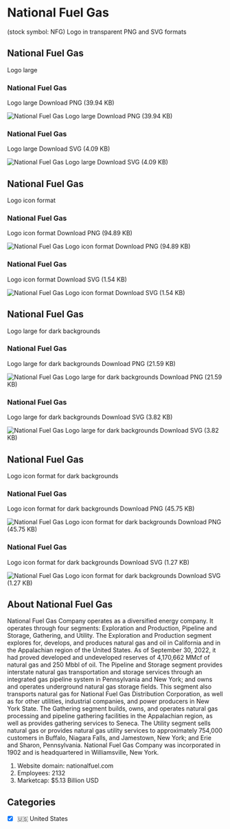 # National Fuel Gas
 (stock symbol: NFG) Logo in transparent PNG and SVG formats

## National Fuel Gas
 Logo large

### National Fuel Gas
 Logo large Download PNG (39.94 KB)

![National Fuel Gas
 Logo large Download PNG (39.94 KB)](/img/orig/NFG_BIG-38d57470.png)

### National Fuel Gas
 Logo large Download SVG (4.09 KB)

![National Fuel Gas
 Logo large Download SVG (4.09 KB)](/img/orig/NFG_BIG-cc3f06f8.svg)

## National Fuel Gas
 Logo icon format

### National Fuel Gas
 Logo icon format Download PNG (94.89 KB)

![National Fuel Gas
 Logo icon format Download PNG (94.89 KB)](/img/orig/NFG-05a280ef.png)

### National Fuel Gas
 Logo icon format Download SVG (1.54 KB)

![National Fuel Gas
 Logo icon format Download SVG (1.54 KB)](/img/orig/NFG-98dc3a8a.svg)

## National Fuel Gas
 Logo large for dark backgrounds

### National Fuel Gas
 Logo large for dark backgrounds Download PNG (21.59 KB)

![National Fuel Gas
 Logo large for dark backgrounds Download PNG (21.59 KB)](/img/orig/NFG_BIG.D-088f1d58.png)

### National Fuel Gas
 Logo large for dark backgrounds Download SVG (3.82 KB)

![National Fuel Gas
 Logo large for dark backgrounds Download SVG (3.82 KB)](/img/orig/NFG_BIG.D-a18d173c.svg)

## National Fuel Gas
 Logo icon format for dark backgrounds

### National Fuel Gas
 Logo icon format for dark backgrounds Download PNG (45.75 KB)

![National Fuel Gas
 Logo icon format for dark backgrounds Download PNG (45.75 KB)](/img/orig/NFG.D-87681384.png)

### National Fuel Gas
 Logo icon format for dark backgrounds Download SVG (1.27 KB)

![National Fuel Gas
 Logo icon format for dark backgrounds Download SVG (1.27 KB)](/img/orig/NFG.D-9cec8302.svg)

## About National Fuel Gas


National Fuel Gas Company operates as a diversified energy company. It operates through four segments: Exploration and Production, Pipeline and Storage, Gathering, and Utility. The Exploration and Production segment explores for, develops, and produces natural gas and oil in California and in the Appalachian region of the United States. As of September 30, 2022, it had proved developed and undeveloped reserves of 4,170,662 MMcf of natural gas and 250 Mbbl of oil. The Pipeline and Storage segment provides interstate natural gas transportation and storage services through an integrated gas pipeline system in Pennsylvania and New York; and owns and operates underground natural gas storage fields. This segment also transports natural gas for National Fuel Gas Distribution Corporation, as well as for other utilities, industrial companies, and power producers in New York State. The Gathering segment builds, owns, and operates natural gas processing and pipeline gathering facilities in the Appalachian region, as well as provides gathering services to Seneca. The Utility segment sells natural gas or provides natural gas utility services to approximately 754,000 customers in Buffalo, Niagara Falls, and Jamestown, New York; and Erie and Sharon, Pennsylvania. National Fuel Gas Company was incorporated in 1902 and is headquartered in Williamsville, New York.

1. Website domain: nationalfuel.com
2. Employees: 2132
3. Marketcap: $5.13 Billion USD


## Categories
- [x] 🇺🇸 United States
